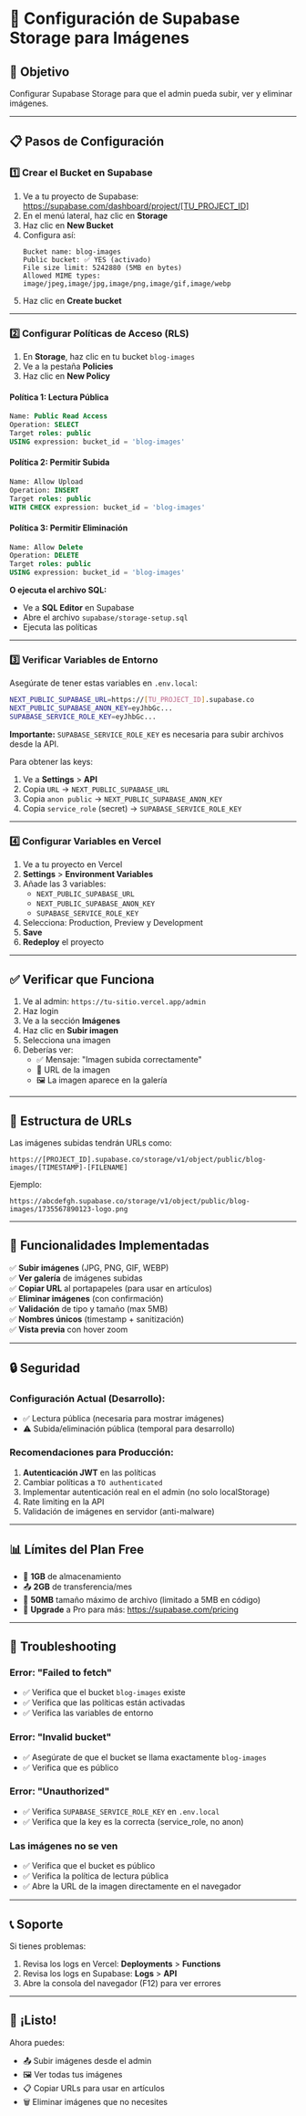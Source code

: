 # 📸 Configuración de Supabase Storage para Imágenes

## 🎯 Objetivo
Configurar Supabase Storage para que el admin pueda subir, ver y eliminar imágenes.

---

## 📋 Pasos de Configuración

### 1️⃣ Crear el Bucket en Supabase

1. Ve a tu proyecto de Supabase: https://supabase.com/dashboard/project/[TU_PROJECT_ID]
2. En el menú lateral, haz clic en **Storage**
3. Haz clic en **New Bucket**
4. Configura así:
   ```
   Bucket name: blog-images
   Public bucket: ✅ YES (activado)
   File size limit: 5242880 (5MB en bytes)
   Allowed MIME types: image/jpeg,image/jpg,image/png,image/gif,image/webp
   ```
5. Haz clic en **Create bucket**

---

### 2️⃣ Configurar Políticas de Acceso (RLS)

1. En **Storage**, haz clic en tu bucket `blog-images`
2. Ve a la pestaña **Policies**
3. Haz clic en **New Policy**

#### Política 1: Lectura Pública
```sql
Name: Public Read Access
Operation: SELECT
Target roles: public
USING expression: bucket_id = 'blog-images'
```

#### Política 2: Permitir Subida
```sql
Name: Allow Upload
Operation: INSERT
Target roles: public
WITH CHECK expression: bucket_id = 'blog-images'
```

#### Política 3: Permitir Eliminación
```sql  
Name: Allow Delete
Operation: DELETE
Target roles: public
USING expression: bucket_id = 'blog-images'
```

**O ejecuta el archivo SQL:**
- Ve a **SQL Editor** en Supabase
- Abre el archivo `supabase/storage-setup.sql`
- Ejecuta las políticas

---

### 3️⃣ Verificar Variables de Entorno

Asegúrate de tener estas variables en `.env.local`:

```bash
NEXT_PUBLIC_SUPABASE_URL=https://[TU_PROJECT_ID].supabase.co
NEXT_PUBLIC_SUPABASE_ANON_KEY=eyJhbGc...
SUPABASE_SERVICE_ROLE_KEY=eyJhbGc...
```

**Importante:** `SUPABASE_SERVICE_ROLE_KEY` es necesaria para subir archivos desde la API.

Para obtener las keys:
1. Ve a **Settings** > **API**
2. Copia `URL` → `NEXT_PUBLIC_SUPABASE_URL`
3. Copia `anon public` → `NEXT_PUBLIC_SUPABASE_ANON_KEY`  
4. Copia `service_role` (secret) → `SUPABASE_SERVICE_ROLE_KEY`

---

### 4️⃣ Configurar Variables en Vercel

1. Ve a tu proyecto en Vercel
2. **Settings** > **Environment Variables**
3. Añade las 3 variables:
   - `NEXT_PUBLIC_SUPABASE_URL`
   - `NEXT_PUBLIC_SUPABASE_ANON_KEY`
   - `SUPABASE_SERVICE_ROLE_KEY`
4. Selecciona: Production, Preview y Development
5. **Save**
6. **Redeploy** el proyecto

---

## ✅ Verificar que Funciona

1. Ve al admin: `https://tu-sitio.vercel.app/admin`
2. Haz login
3. Ve a la sección **Imágenes**
4. Haz clic en **Subir imagen**
5. Selecciona una imagen
6. Deberías ver:
   - ✅ Mensaje: "Imagen subida correctamente"
   - 📎 URL de la imagen
   - 🖼️ La imagen aparece en la galería

---

## 📁 Estructura de URLs

Las imágenes subidas tendrán URLs como:

```
https://[PROJECT_ID].supabase.co/storage/v1/object/public/blog-images/[TIMESTAMP]-[FILENAME]
```

Ejemplo:
```
https://abcdefgh.supabase.co/storage/v1/object/public/blog-images/1735567890123-logo.png
```

---

## 🎨 Funcionalidades Implementadas

✅ **Subir imágenes** (JPG, PNG, GIF, WEBP)  
✅ **Ver galería** de imágenes subidas  
✅ **Copiar URL** al portapapeles (para usar en artículos)  
✅ **Eliminar imágenes** (con confirmación)  
✅ **Validación** de tipo y tamaño (max 5MB)  
✅ **Nombres únicos** (timestamp + sanitización)  
✅ **Vista previa** con hover zoom  

---

## 🔒 Seguridad

### Configuración Actual (Desarrollo):
- ✅ Lectura pública (necesaria para mostrar imágenes)
- ⚠️ Subida/eliminación pública (temporal para desarrollo)

### Recomendaciones para Producción:
1. **Autenticación JWT** en las políticas
2. Cambiar políticas a `TO authenticated`
3. Implementar autenticación real en el admin (no solo localStorage)
4. Rate limiting en la API
5. Validación de imágenes en servidor (anti-malware)

---

## 📊 Límites del Plan Free

- 💾 **1GB** de almacenamiento
- 📤 **2GB** de transferencia/mes
- 📏 **50MB** tamaño máximo de archivo (limitado a 5MB en código)
- 🚀 **Upgrade** a Pro para más: https://supabase.com/pricing

---

## 🐛 Troubleshooting

### Error: "Failed to fetch"
- ✅ Verifica que el bucket `blog-images` existe
- ✅ Verifica que las políticas están activadas
- ✅ Verifica las variables de entorno

### Error: "Invalid bucket"
- ✅ Asegúrate de que el bucket se llama exactamente `blog-images`
- ✅ Verifica que es público

### Error: "Unauthorized"
- ✅ Verifica `SUPABASE_SERVICE_ROLE_KEY` en `.env.local`
- ✅ Verifica que la key es la correcta (service_role, no anon)

### Las imágenes no se ven
- ✅ Verifica que el bucket es público
- ✅ Verifica la política de lectura pública
- ✅ Abre la URL de la imagen directamente en el navegador

---

## 📞 Soporte

Si tienes problemas:
1. Revisa los logs en Vercel: **Deployments** > **Functions**
2. Revisa los logs en Supabase: **Logs** > **API**
3. Abre la consola del navegador (F12) para ver errores

---

## 🎉 ¡Listo!

Ahora puedes:
- 📤 Subir imágenes desde el admin
- 🖼️ Ver todas tus imágenes
- 📋 Copiar URLs para usar en artículos
- 🗑️ Eliminar imágenes que no necesites

